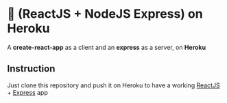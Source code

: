# 💫 (ReactJS + NodeJS Express) on Heroku
A **create-react-app** as a client and an **express** as a server, on **Heroku**

## Instruction
Just clone this repository and push it on Heroku to have a working [ReactJS] + [Express] app

[ReactJS]: https://github.com/facebook/react/
[Express]: https://github.com/expressjs/express/